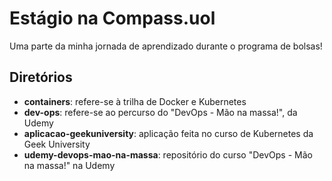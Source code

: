 # Estágio na Compass.uol
 Uma parte da minha jornada de aprendizado durante o programa de bolsas!

## Diretórios
 * __containers__: refere-se à trilha de Docker e Kubernetes
 * __dev-ops__: refere-se ao percurso do "DevOps - Mão na massa!", da Udemy
 * __aplicacao-geekuniversity__: aplicação feita no curso de Kubernetes da Geek University
 * __udemy-devops-mao-na-massa__: repositório do curso "DevOps - Mão na massa!" na Udemy
